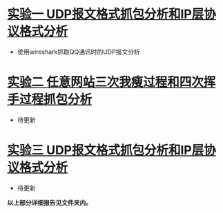 # [实验一 UDP报文格式抓包分析和IP层协议格式分析](https://github.com/sjtu-course/homework/tree/main/YiweiYang/hw2/network/exp1)

* 使用wireshark抓取QQ通讯时的UDP报文分析

# [实验二 任意网站三次我瘦过程和四次挥手过程抓包分析](https://github.com/sjtu-course/homework/tree/main/YiweiYang/hw2/network/exp2)

* 待更新

# [实验三 UDP报文格式抓包分析和IP层协议格式分析](https://github.com/sjtu-course/homework/tree/main/YiweiYang/hw2/network/exp3)

* 待更新

**以上部分详细报告见文件夹内。**
